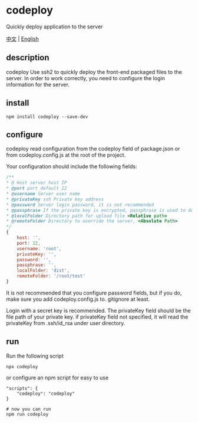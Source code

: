 # codeploy

Quickly deploy application to the server

[中文](https://github.com/jiangteng2019/codeploy/blob/master/README.zh.md) |
[English](https://github.com/jiangteng2019/codeploy/blob/master/README.md)

## description

codeploy Use ssh2 to quickly deploy the front-end packaged files to the server. In order to work correctly, you need to configure the login information for the server.

## install

```
npm install codeploy --save-dev
```

## configure
codeploy read configuration from the codeploy field of package.json or from codeploy.config.js at the root of the project.

Your configuration should include the following fields:

```javascript
/**
* @ Host server host IP
* @port port default 22
* @username Server user name
* @privateKey ssh Private key address
* @password Server login password, it is not recommended
* @passphrase If the private key is encrypted, passphrase is used to decrypt the private key
* @localFolder Directory path for upload file <Relative path>
* @remoteFolder Directory to override the server, <Absolute Path>
*/
{
    host: '',
    port: 22,
    username: 'root',
    privateKey: '',
    password: '',
    passphrase: '',
    localFolder: 'dist',
    remoteFolder: '/root/test'
}
```

It is not recommended that you configure password fields, but if you do, make sure you add codeploy.config.js to. gitignore at least.

Login with a secret key is recommended. The privateKey field should be the file path of your private key. if privateKey field not specified, it will read the privateKey from .ssh/id_rsa under user directory.

## run

Run the following script
```
npx codeploy
```
or configure an npm script for easy to use

    "scripts": {
        "codeploy": "codeploy"
    }

```shell
# now you can run
npm run codeploy
```


